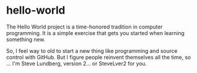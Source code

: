 # hello-world
The Hello World project is a time-honored tradition in computer programming. It is a simple exercise that gets you started when learning something new.

So, I feel way to old to start a new thing like programming and source control with GitHub.
But I figure people reinvent themselves all the time, so ... I'm Steve Lundberg, version 2... or SteveLver2 for you.
